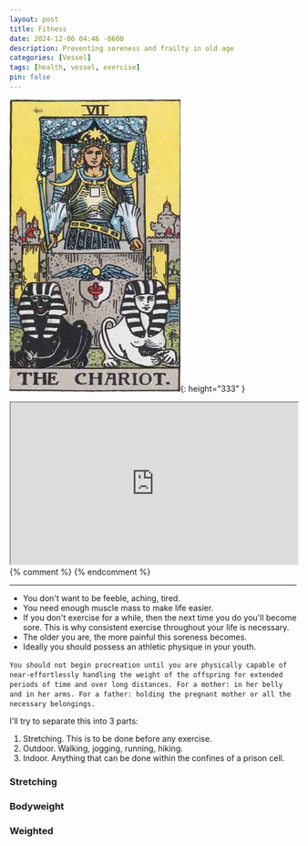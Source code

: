 ```yaml
---
layout: post
title: Fitness
date: 2024-12-06 04:46 -0600
description: Preventing soreness and frailty in old age
categories: [Vessel]
tags: [health, vessel, exercise]
pin: false
---
```


![Desktop View](/assets/media/images/07.png){: height="333" }
<iframe id="odysee-iframe" style="width:100%; aspect-ratio:16 / 9;" src="https://odysee.com/$/embed/@mivel:f/suicideboys-omniman:9?r=7FQSqskDpqQ2GGj1ybZbywXaahZqbELU&signature=b69a8d982414b4b9860f06658529eb050228a62fadf6a36bc979bc0a111530d236c8d1821c9749fa9faa39660a57983f0a60d3d36679cf5e3f61bbb1a5c4198d&signature_ts=1733504971" allowfullscreen></iframe>
{% comment %}
{% endcomment %}

---

- You don't want to be feeble, aching, tired.
- You need enough muscle mass to make life easier.
- If you don't exercise for a while, then the next time you do you'll become sore. This is why consistent exercise throughout your life is necessary.
- The older you are, the more painful this soreness becomes.
- Ideally you should possess an athletic physique in your youth.

``You should not begin procreation until you are physically capable of near-effortlessly handling the weight of the offspring for extended periods of time and over long distances.
For a mother: in her belly and in her arms.
For a father: holding the pregnant mother or all the necessary belongings.``

I'll try to separate this into 3 parts:
1. Stretching. This is to be done before any exercise.
2. Outdoor. Walking, jogging, running, hiking.
3. Indoor. Anything that can be done within the confines of a prison cell.

### Stretching

### Bodyweight

### Weighted